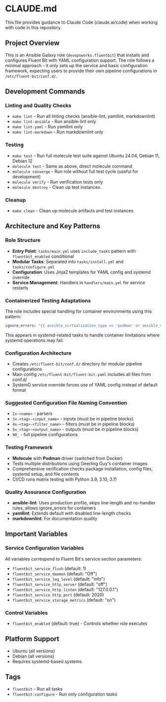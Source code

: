 # CLAUDE.md

This file provides guidance to Claude Code (claude.ai/code) when working with code in this repository.

## Project Overview

This is an Ansible Galaxy role (`devopsworks.fluentbit`) that installs and configures Fluent Bit with YAML configuration support. The role follows a minimal approach - it only sets up the service and basic configuration framework, expecting users to provide their own pipeline configurations in `/etc/fluent-bit/conf.d/`.

## Development Commands

### Linting and Quality Checks
- `make lint` - Run all linting checks (ansible-lint, yamllint, markdownlint)
- `make lint-ansible` - Run ansible-lint only
- `make lint-yaml` - Run yamllint only  
- `make lint-markdown` - Run markdownlint only

### Testing
- `make test` - Run full molecule test suite against Ubuntu 24.04, Debian 11, Debian 12
- `molecule test` - Same as above, direct molecule command
- `molecule converge` - Run role without full test cycle (useful for development)
- `molecule verify` - Run verification tests only
- `molecule destroy` - Clean up test instances

### Cleanup
- `make clean` - Clean up molecule artifacts and test instances

## Architecture and Key Patterns

### Role Structure
- **Entry Point**: `tasks/main.yml` uses `include_tasks` pattern with `fluentbit_enabled` conditional
- **Modular Tasks**: Separated into `tasks/install.yml` and `tasks/configure.yml`
- **Configuration**: Uses Jinja2 templates for YAML config and systemd override
- **Service Management**: Handlers in `handlers/main.yml` for service restarts

### Containerized Testing Adaptations
The role includes special handling for container environments using this pattern:
```yaml
ignore_errors: "{{ ansible_virtualization_type == 'podman' or ansible_virtualization_type == 'docker' }}"
```
This appears in systemd-related tasks to handle container limitations where systemd operations may fail.

### Configuration Architecture
- Creates `/etc/fluent-bit/conf.d/` directory for modular pipeline configurations
- Main config `/etc/fluent-bit/fluent-bit.yaml` includes all files from conf.d/
- SystemD service override forces use of YAML config instead of default format

### Suggested Configuration File Naming Convention
- `2x-<name>` - parsers
- `3x-<tag>-<input_name>` - inputs (must be in pipeline blocks)
- `4x-<tag>-<filter_name>` - filters (must be in pipeline blocks) 
- `5x_<tag>-<output_name>` - outputs (must be in pipeline blocks)
- `90_` - full pipeline configurations

### Testing Framework
- **Molecule** with **Podman** driver (switched from Docker)
- Tests multiple distributions using Geerling Guy's container images
- Comprehensive verification checks package installation, config files, systemd setup, and file contents
- CI/CD runs matrix testing with Python 3.9, 3.10, 3.11

### Quality Assurance Configuration
- **ansible-lint**: Uses production profile, skips line-length and no-handler rules, allows ignore_errors for containers
- **yamllint**: Extends default with disabled line-length checks
- **markdownlint**: For documentation quality

## Important Variables

### Service Configuration Variables
All variables correspond to Fluent Bit's service section parameters:
- `fluentbit_service_flush` (default: 1)
- `fluentbit_service_daemon` (default: "Off") 
- `fluentbit_service_log_level` (default: "info")
- `fluentbit_service_http_server` (default: "off")
- `fluentbit_service_http_listen` (default: "127.0.0.1")
- `fluentbit_service_http_port` (default: 2020)
- `fluentbit_service_storage_metrics` (default: "on")

### Control Variables  
- `fluentbit_enabled` (default: true) - Controls whether role executes

## Platform Support
- Ubuntu (all versions)
- Debian (all versions)  
- Requires systemd-based systems

## Tags
- `fluentbit` - Run all tasks
- `fluentbit:configure` - Run only configuration tasks